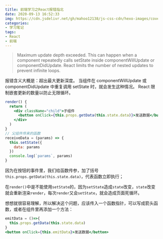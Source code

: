 ```yaml
---
title: 前端学习之React报错指北
date: 2020-09-13 16:52:33
img: https://cdn.jsdelivr.net/gh/mahoo12138/js-css-cdn/hexo-images/cover/react.png
categories: 
- 学习笔记
tags:
- React
- 前端
---
```


> Maximum update depth exceeded. This can happen when a component repeatedly calls setState inside componentWillUpdate or componentDidUpdate. React limits the number of nested updates to prevent infinite loops.

报错含义大概是：超出最大更新深度。 当组件在 componentWillUpdate 或 componentDidUpdate 中重复调用 setState 时，就会发生这种情况。 React 限制嵌套更新的数量以防止无限循环。

```jsx
render() {
  return (
    <div className="child">子组件
      <button onClick={this.props.getData(this.state.data)}>发送数据</button>
    </div>
  )
}
// 父组件传来的函数
receiveData = (params) => {
  this.setState({
    data: params
  })
  console.log(`params`, params)
}
```

因为在按钮的事件里，我们给函数传参，加了括号`this.props.getData(this.state.data)`，代表函数立即执行；

在`render()`中是不能使用`setState`的，因为`setState`造成`state`改变，`state`改变就会重新渲染`render`，每次`render`又会`setState`，就会造成页面死循环。

想想就很容易理解，所以解决这个问题，应该传入一个函数指针，可以写成箭头函数，或者在组件里再添加一个方法：

```jsx
emitData = ()=>{
  this.props.getData(this.state.data)
}
<button onClick={this.emitData}>发送数据</button>
```


